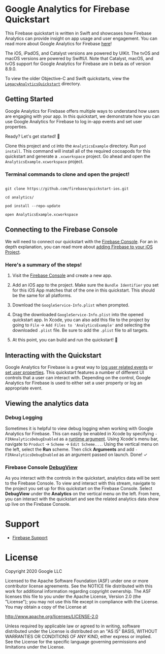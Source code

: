 # Google Analytics for Firebase Quickstart

This Firebase quickstart is written in Swift and showcases how Firebase
Analytics can provide insight on app usage and user engagement. You can read more
about Google Analytics for Firebase [here](https://firebase.google.com/docs/analytics)!

The iOS, iPadOS, and Catalyst versions are powered by UIKit. The tvOS and macOS
versions are powered by SwiftUI. Note that Catalyst, macOS, and tvOS support for Google
Analytics for Firebase are in beta as of version 8.9.0.

To view the older Objective-C and Swift quickstarts, view the
[`LegacyAnalyticsQuickstart`](https://github.com/firebase/quickstart-ios/blob/master/analytics/LegacyAnalyticsQuickstart)
directory.

## Getting Started

Google Analytics for Firebase offers multiple ways to understand how users are
engaging with your app. In this quickstart, we demonstrate how you can use
Google Analytics for Firebase to log in-app events and set user properties.

Ready? Let's get started! 🚀

Clone this project and `cd` into the `AnalyticsExample` directory.
Run `pod install`. This command will install all of the required cocoapods
for this quickstart and generate a `.xcworkspace` project. Go ahead and
open the `AnalyticsExample.xcworkspace` project.

### Terminal commands to clone and open the project!
```terminal

git clone https://github.com/firebase/quickstart-ios.git

cd analytics/

pod install --repo-update

open AnalyticsExample.xcworkspace
```

## Connecting to the Firebase Console

We will need to connect our quickstart with the
[Firebase Console](https://console.firebase.google.com). For an in
depth explanation, you can read more about
[adding Firebase to your iOS Project](https://firebase.google.com/docs/ios/setup).

### Here's a summary of the steps!
1. Visit the [Firebase Console](https://console.firebase.google.com)
and create a new app.

2. Add an iOS app to the project. Make sure the `Bundle Identifier` you
set for this iOS App matches that of the one in this quickstart. This should be the
same for all platforms.

3. Download the `GoogleService-Info.plist` when prompted.

4. Drag the downloaded `GoogleService-Info.plist` into the opened
quickstart app. In Xcode, you can also add this file to the project by going
to `File` → `Add Files to 'AnalyticsExample'` and selecting the
downloaded `.plist` file. Be sure to add the `.plist` file to all targets.

5. At this point, you can build and run the quickstart! 🎉

## Interacting with the Quickstart

Google Analytics for Firebase is a great way to
[log user related events](https://firebase.google.com/docs/analytics/events?platform=ios)
or [set user properties](https://firebase.google.com/docs/analytics/user-properties?platform=ios).
This quickstart features a number of different UI controls that a user can interact with.
Depending on the control, Google Analytics for Firebase is used to either set a
user property or log an appropriate event.

## Viewing the analytics data

### Debug Logging
Sometimes it is helpful to view debug logging when working with
Google Analytics for Firebase. This can easily be enabled in Xcode by
specifying `-FIRAnalyticsDebugEnabled` as a [runtime argument](http://goo.gl/RfcP7r).
Using Xcode's menu bar, navigate to `Product` → `Scheme` → `Edit Scheme...`.
Using the vertical menu on the left, select the **Run** scheme.
Then click **Arguments** and add  `-FIRAnalyticsDebugEnabled` as an
argument passed on launch. Done! ✓

### Firebase Console [DebugView](https://firebase.google.com/docs/analytics/debugview)

As you interact with the controls in the quickstart, analytics data will be sent to the
Firebase Console. To view and interact with this stream, navigate to the project you
set up for this quickstart on the Firebase Console. Select **DebugView** under the
**Analytics** on the vertical menu on the left. From here, you can interact with the
quickstart and see the related analytics data show up live on the Firebase Console.

# Support

- [Firebase Support](https://firebase.google.com/support/)

# License

Copyright 2020 Google LLC


Licensed to the Apache Software Foundation (ASF) under one or more contributor
license agreements.  See the NOTICE file distributed with this work for
additional information regarding copyright ownership.  The ASF licenses this
file to you under the Apache License, Version 2.0 (the "License"); you may not
use this file except in compliance with the License.  You may obtain a copy of
the License at

http://www.apache.org/licenses/LICENSE-2.0

Unless required by applicable law or agreed to in writing, software
distributed under the License is distributed on an "AS IS" BASIS, WITHOUT
WARRANTIES OR CONDITIONS OF ANY KIND, either express or implied.  See the
License for the specific language governing permissions and limitations under
the License.
